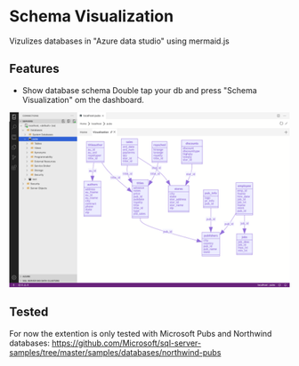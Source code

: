 # Schema Visualization

Vizulizes databases in "Azure data studio" using mermaid.js

## Features

* Show database schema
Double tap your db and press "Schema Visualization" om the dashboard.

![Example of dashboard](example.png)


## Tested
For now the extention is only tested with Microsoft Pubs and Northwind databases:
https://github.com/Microsoft/sql-server-samples/tree/master/samples/databases/northwind-pubs
